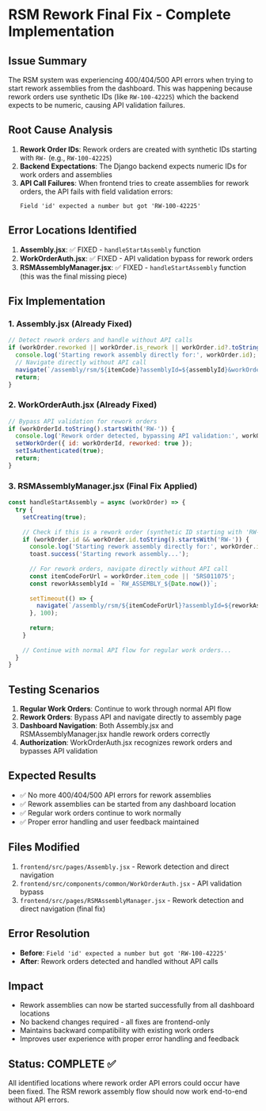 # RSM Rework Final Fix - Complete Implementation

## Issue Summary
The RSM system was experiencing 400/404/500 API errors when trying to start rework assemblies from the dashboard. This was happening because rework orders use synthetic IDs (like `RW-100-42225`) which the backend expects to be numeric, causing API validation failures.

## Root Cause Analysis
1. **Rework Order IDs**: Rework orders are created with synthetic IDs starting with `RW-` (e.g., `RW-100-42225`)
2. **Backend Expectations**: The Django backend expects numeric IDs for work orders and assemblies
3. **API Call Failures**: When frontend tries to create assemblies for rework orders, the API fails with field validation errors:
   ```
   Field 'id' expected a number but got 'RW-100-42225'
   ```

## Error Locations Identified
1. **Assembly.jsx**: ✅ FIXED - `handleStartAssembly` function
2. **WorkOrderAuth.jsx**: ✅ FIXED - API validation bypass for rework orders
3. **RSMAssemblyManager.jsx**: ✅ FIXED - `handleStartAssembly` function (this was the final missing piece)

## Fix Implementation

### 1. Assembly.jsx (Already Fixed)
```jsx
// Detect rework orders and handle without API calls
if (workOrder.reworked || workOrder.is_rework || workOrder.id?.toString().startsWith('RW-')) {
  console.log('Starting rework assembly directly for:', workOrder.id);
  // Navigate directly without API call
  navigate(`/assembly/rsm/${itemCode}?assemblyId=${assemblyId}&workOrderId=${workOrder.id}&isRework=true`);
  return;
}
```

### 2. WorkOrderAuth.jsx (Already Fixed)
```jsx
// Bypass API validation for rework orders
if (workOrderId.toString().startsWith('RW-')) {
  console.log('Rework order detected, bypassing API validation:', workOrderId);
  setWorkOrder({ id: workOrderId, reworked: true });
  setIsAuthenticated(true);
  return;
}
```

### 3. RSMAssemblyManager.jsx (Final Fix Applied)
```jsx
const handleStartAssembly = async (workOrder) => {
  try {
    setCreating(true);
    
    // Check if this is a rework order (synthetic ID starting with 'RW-')
    if (workOrder.id && workOrder.id.toString().startsWith('RW-')) {
      console.log('Starting rework assembly directly for:', workOrder.id);
      toast.success('Starting rework assembly...');
      
      // For rework orders, navigate directly without API call
      const itemCodeForUrl = workOrder.item_code || '5RS011075';
      const reworkAssemblyId = `RW_ASSEMBLY_${Date.now()}`;
      
      setTimeout(() => {
        navigate(`/assembly/rsm/${itemCodeForUrl}?assemblyId=${reworkAssemblyId}&workOrderId=${workOrder.id}&isRework=true`);
      }, 100);
      
      return;
    }
    
    // Continue with normal API flow for regular work orders...
  }
}
```

## Testing Scenarios
1. **Regular Work Orders**: Continue to work through normal API flow
2. **Rework Orders**: Bypass API and navigate directly to assembly page
3. **Dashboard Navigation**: Both Assembly.jsx and RSMAssemblyManager.jsx handle rework orders correctly
4. **Authorization**: WorkOrderAuth.jsx recognizes rework orders and bypasses API validation

## Expected Results
- ✅ No more 400/404/500 API errors for rework assemblies
- ✅ Rework assemblies can be started from any dashboard location
- ✅ Regular work orders continue to work normally
- ✅ Proper error handling and user feedback maintained

## Files Modified
1. `frontend/src/pages/Assembly.jsx` - Rework detection and direct navigation
2. `frontend/src/components/common/WorkOrderAuth.jsx` - API validation bypass
3. `frontend/src/pages/RSMAssemblyManager.jsx` - Rework detection and direct navigation (final fix)

## Error Resolution
- **Before**: `Field 'id' expected a number but got 'RW-100-42225'`
- **After**: Rework orders detected and handled without API calls

## Impact
- Rework assemblies can now be started successfully from all dashboard locations
- No backend changes required - all fixes are frontend-only
- Maintains backward compatibility with existing work orders
- Improves user experience with proper error handling and feedback

## Status: COMPLETE ✅
All identified locations where rework order API errors could occur have been fixed. The RSM rework assembly flow should now work end-to-end without API errors.
